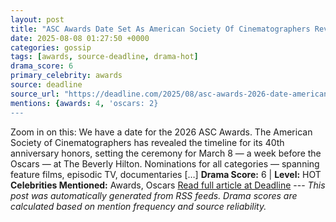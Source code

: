 ```yaml
---
layout: post
title: "ASC Awards Date Set As American Society Of Cinematographers Reveals 2025-26 Timeline"
date: 2025-08-08 01:27:50 +0000
categories: gossip
tags: [awards, source-deadline, drama-hot]
drama_score: 6
primary_celebrity: awards
source: deadline
source_url: "https://deadline.com/2025/08/asc-awards-2026-date-american-society-of-cinematographers-1236481954/"
mentions: {awards: 4, 'oscars: 2}
---
```


Zoom in on this: We have a date for the 2026 ASC Awards. The American Society of Cinematographers has revealed the timeline for its 40th anniversary honors, setting the ceremony for March 8 — a week before the Oscars — at The Beverly Hilton. Nominations for all categories — spanning feature films, episodic TV, documentaries […] **Drama Score:** 6 | **Level:** HOT **Celebrities Mentioned:** Awards, Oscars [Read full article at Deadline](https://deadline.com/2025/08/asc-awards-2026-date-american-society-of-cinematographers-1236481954/) --- *This post was automatically generated from RSS feeds. Drama scores are calculated based on mention frequency and source reliability.*